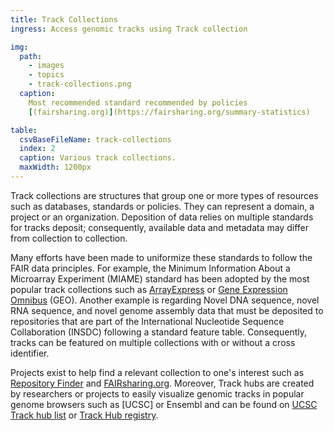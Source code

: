 ```yaml
---
title: Track Collections
ingress: Access genomic tracks using Track collection

img:
  path:
    - images
    - topics
    - track-collections.png
  caption:
    Most recommended standard recommended by policies
    [(fairsharing.org)](https://fairsharing.org/summary-statistics)

table:
  csvBaseFileName: track-collections
  index: 2
  caption: Various track collections.
  maxWidth: 1200px
---
```


Track collections are structures that group one or more types of resources such as databases,
standards or policies. They can represent a domain, a project or an organization. Deposition of data
relies on multiple standards for tracks deposit; consequently, available data and metadata may
differ from collection to collection.

Many efforts have been made to uniformize these standards to follow the FAIR data principles. For
example, the Minimum Information About a Microarray Experiment (MIAME) standard has been adopted by
the most popular track collections such as [ArrayExpress](https://www.ebi.ac.uk/arrayexpress/) or
[Gene Expression Omnibus](https://www.ncbi.nlm.nih.gov/geo/) (GEO). Another example is regarding
Novel DNA sequence, novel RNA sequence, and novel genome assembly data that must be deposited to
repositories that are part of the International Nucleotide Sequence Collaboration (INSDC) following
a standard feature table. Consequently, tracks can be featured on multiple collections with or
without a cross identifier.

Projects exist to help find a relevant collection to one's interest such as
[Repository Finder](https://repositoryfinder.datacite.org) and
[FAIRsharing.org](https://fairsharing.org). Moreover, Track hubs are created by researchers or
projects to easily visualize genomic tracks in popular genome browsers such as [UCSC] or Ensembl and
can be found on
[UCSC Track hub list](http://genome.ucsc.edu/cgi-bin/hgHubConnect?redirect=manual&source=genome.ucsc.edu)
or [Track Hub registry](https://www.trackhubregistry.org).
